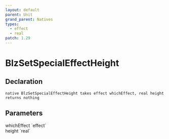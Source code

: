 ```yaml
---
layout: default
parent: Unit
grand_parent: Natives
types:
  - effect
  - real
patch: 1.29
---
```


# BlzSetSpecialEffectHeight

## Declaration

```
native BlzSetSpecialEffectHeight takes effect whichEffect, real height returns nothing
```

## Parameters
<dl>
  <dt>whichEffect `effect`</dt>
  <dd></dd>

  <dt>height `real`</dt>
  <dd></dd>
</dl>